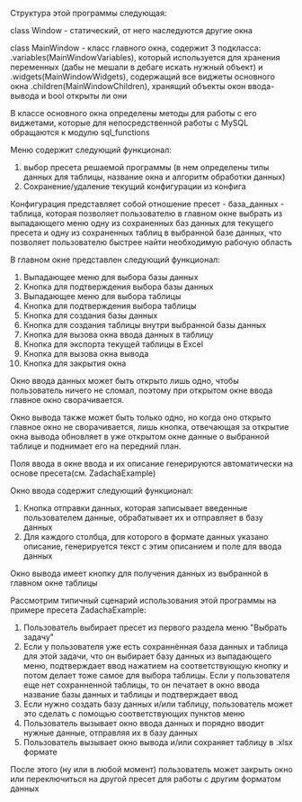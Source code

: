 Структура этой программы следующая:

class Window - статический, от него наследуются другие окна

class MainWindow - класс главного окна, содержит 3 подкласса:
.variables(MainWindowVariables),
который используется для хранения переменных (дабы не мешали в дебаге искать нужный объект) и
.widgets(MainWindowWidgets), содержащий все виджеты основного окна
.children(MainWindowChildren), хранящий объекты окон ввода-вывода и bool открыты ли они

В классе основного окна определены методы для работы с его виджетами, которые для непосредственной
работы с MySQL обращаются к модулю sql_functions

Меню содержит следующий функционал:
1) выбор пресета решаемой программы (в нем определены типы данных для таблицы, название окна и алгоритм обработки данных)
2) Сохранение/удаление текущий конфигурации из конфига

Конфигурация представляет собой отношение пресет - база_данных - таблица, которая позволяет пользователю в главном окне выбрать из выпадающего меню одну из сохраненных баз данных для текущего пресета и одну из сохраненных таблиц в выбранной базе данных, что позволяет пользователю быстрее найти необходимую рабочую область

В главном окне представлен следующий функционал:
1) Выпадающее меню для выбора базы данных
2) Кнопка для подтверждения выбора базы данных
3) Выпадающее меню для выбора таблицы
4) Кнопка для подтверждения выбора таблицы
5) Кнопка для создания базы данных
6) Кнопка для создания таблицы внутри выбранной базы данных
7) Кнопка для вызова окна ввода данных в таблицу
8) Кнопка для экспорта текущей таблицы в Excel
9) Кнопка для вызова окна вывода
10) Кнопка для закрытия окна

Окно ввода данных может быть открыто лишь одно, чтобы пользователь ничего не сломал, поэтому при открытом окне ввода главное окно сворачивается.

Окно вывода также может быть только одно, но когда оно открыто главное окно не сворачивается, лишь кнопка, отвечающая за открытие окна вывода обновляет в уже открытом окне данные о выбранной таблице и поднимает его на передний план.

Поля ввода в окне ввода и их описание генерируются автоматически на основе пресета(см. ZadachaExample)

Окно ввода содержит следующий функционал:
1) Кнопка отправки данных, которая записывает введенные пользователем данные, обрабатывает их и отправляет в базу данных
2) Для каждого столбца, для которого в формате данных указано описание, генерируется текст с этим описанием и поле для ввода данных

Окно вывода имеет кнопку для получения данных из выбранной в главном окне таблицы

Рассмотрим типичный сценарий использования этой программы на примере пресета ZadachaExample:

1) Пользователь выбирает пресет из первого раздела меню "Выбрать задачу"
2) Если у пользователя уже есть сохраннённая база данных и таблица для этой задачи, что он выбирает базу данных из выпадающего меню, подтверждает ввод нажатием на соответствующую кнопку и потом делает тоже самое для выбора таблицы. Если у пользователя еще нет сохранненной таблицы, то он печатает в окно ввода название базы данных и таблицы и подтверждает ввод
3) Если нужно создать базу данных и/или таблицу, пользователь может это сделать с помощью соответствующих пунктов меню
4) Пользователь вызывает окно ввода данных и порядно вводит нужные данные, отправляя их в базу данных
5) Пользователь вызывает окно вывода и/или сохраняет таблицу в .xlsx формате

После этого (ну или в любой момент) пользователь может закрыть окно или переключиться на другой пресет для работы с другим форматом данных
